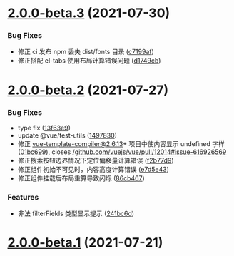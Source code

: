 # [2.0.0-beta.3](https://github.com/laomao800/vue-listview/compare/v2.0.0-beta.2...v2.0.0-beta.3) (2021-07-30)


### Bug Fixes

* 修正 ci 发布 npm 丢失 dist/fonts 目录 ([c7199af](https://github.com/laomao800/vue-listview/commit/c7199af02df12c16b60db30fb17fd13dd3e17a33))
* 修正搭配 el-tabs 使用布局计算错误问题 ([d1749cb](https://github.com/laomao800/vue-listview/commit/d1749cb1b0ff365f6d28bd0214b2e95223603966))



# [2.0.0-beta.2](https://github.com/laomao800/vue-listview/compare/v2.0.0-beta.1...v2.0.0-beta.2) (2021-07-27)


### Bug Fixes

* type fix ([13f63e9](https://github.com/laomao800/vue-listview/commit/13f63e91b826f8a9b8338853da30b92ce22cb1a5))
* update @vue/test-utils ([1497830](https://github.com/laomao800/vue-listview/commit/14978309dc853cdf772045942e8cf8a0526a475c))
* 修正 vue-template-compiler@2.6.13+ 项目中使内容显示 undefined 字样 ([01bc699](https://github.com/laomao800/vue-listview/commit/01bc6990e17a98b13322514e58d5c7ef87c68a4d)), closes [/github.com/vuejs/vue/pull/12014#issue-616926569](https://github.com//github.com/vuejs/vue/pull/12014/issues/issue-616926569)
* 修正搜索按钮边界情况下定位偏移量计算错误 ([f2b77d9](https://github.com/laomao800/vue-listview/commit/f2b77d93f72e03519d03507c8559038eff4fff53))
* 修正组件初始不可见时，内容高度计算错误 ([e7d5e43](https://github.com/laomao800/vue-listview/commit/e7d5e43eac266b968262a0b03532d37997867fc2))
* 修正组件挂载后布局重算导致闪烁 ([86cb467](https://github.com/laomao800/vue-listview/commit/86cb46788dc1f9533e3babe96da96964da130eff))


### Features

* 非法 filterFields 类型显示提示 ([241bc6d](https://github.com/laomao800/vue-listview/commit/241bc6d25aef5337eaaa3ee6976e5ca7ee945a04))



# [2.0.0-beta.1](https://github.com/laomao800/vue-listview/compare/v1.5.0-4...v2.0.0-beta.1) (2021-07-21)



